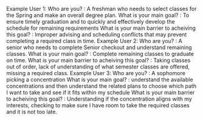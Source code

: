 Example User 1:
Who are you? : A freshman who needs to select classes for the Spring and make an overall degree plan.
What is your main goal? : To ensure timely graduation and to quickly and effectively develop the schedule for remaining requirements
What is your main barrier to acheiving this goal? : Improper advising and scheduling conflicts that may prevent completing a required class in time.
Example User 2: 
Who are you? : A senior who needs to complete Senior checkout and understand remaining classes.
What is your main goal? : Complete remaining classes to graduate on time.
What is your main barrier to acheiving this goal? : Taking classes out of order, lack of understanding of what semester classes are offered, missing a required class.
Example User 3: 
Who are you? : A sophomore picking a concentration
What is your main goal? : understand the available concentrations and then understand the related plans to choose which path I want to take and see if it fits within my schedule
What is your main barrier to acheiving this goal? : Understanding if the concentration aligns with my interests, checking to make sure I have room to take the required classes and it is not too late.
